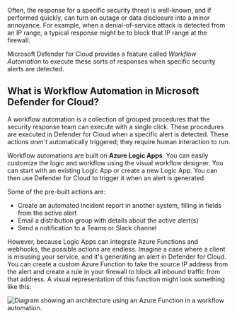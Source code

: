 Often, the response for a specific security threat is well-known, and if performed quickly, can turn an outage or data disclosure into a minor annoyance. For example, when a denial-of-service attack is detected from an IP range, a typical response might be to block that IP range at the firewall.

Microsoft Defender for Cloud provides a feature called *Workflow Automation* to execute these sorts of responses when specific security alerts are detected.

## What is Workflow Automation in Microsoft Defender for Cloud?

A workflow automation is a collection of grouped procedures that the security response team can execute with a single click. These procedures are executed in Defender for Cloud when a specific alert is detected. These actions *aren't* automatically triggered; they require human interaction to run.

Workflow automations are built on **Azure Logic Apps**. You can easily customize the logic and workflow using the visual workflow designer. You can start with an existing Logic App or create a new Logic App. You can then use Defender for Cloud to trigger it when an alert is generated.

Some of the pre-built actions are:

- Create an automated incident report in another system, filling in fields from the active alert
- Email a distribution group with details about the active alert(s)
- Send a notification to a Teams or Slack channel

However, because Logic Apps can integrate Azure Functions and webhooks, the possible actions are endless. Imagine a case where a client is misusing your service, and it's generating an alert in Defender for Cloud. You can create a custom Azure Function to take the source IP address from the alert and create a rule in your firewall to block all inbound traffic from that address. A visual representation of this function might look something like this:

![Diagram showing an architecture using an Azure Function in a workflow automation.](../media/5-azure-functions-playbook.png)
